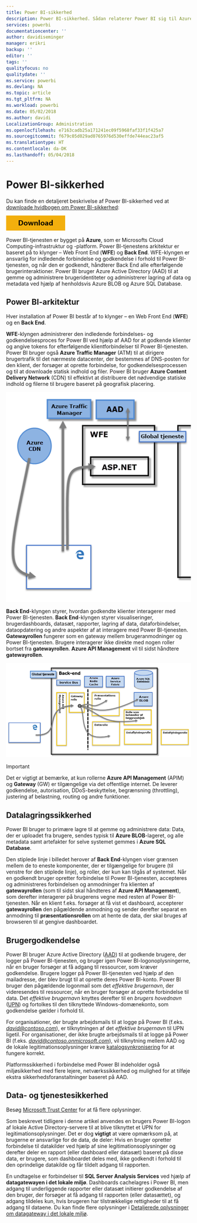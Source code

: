 ```yaml
---
title: Power BI-sikkerhed
description: Power BI-sikkerhed. Sådan relaterer Power BI sig til Azure Active Directory og andre Azure-tjenester. Dette emne indeholder også et link til en hvidbog, der går mere i dybden.
services: powerbi
documentationcenter: ''
author: davidiseminger
manager: erikri
backup: ''
editor: ''
tags: ''
qualityfocus: no
qualitydate: ''
ms.service: powerbi
ms.devlang: NA
ms.topic: article
ms.tgt_pltfrm: NA
ms.workload: powerbi
ms.date: 05/02/2018
ms.author: davidi
LocalizationGroup: Administration
ms.openlocfilehash: e7163cadb25a171241ec09f5968faf33f1f425a7
ms.sourcegitcommit: f679c05d029ad0765976d530effde744eac23af5
ms.translationtype: HT
ms.contentlocale: da-DK
ms.lasthandoff: 05/04/2018
---
```

# <a name="power-bi-security"></a>Power BI-sikkerhed
Du kan finde en detaljeret beskrivelse af Power BI-sikkerhed ved at [downloade hvidbogen om Power BI-sikkerhed](http://go.microsoft.com/fwlink/?LinkId=829185):

[![](media/service-admin-power-bi-security/pbi_security_01.png)](http://go.microsoft.com/fwlink/?LinkId=829185)

Power BI-tjenesten er bygget på **Azure**, som er Microsofts Cloud Computing-infrastruktur og -platform. Power BI-tjenestens arkitektur er baseret på to klynger – Web Front End (**WFE**) og **Back End**. WFE-klyngen er ansvarlig for indledende forbindelse og godkendelse i forhold til Power BI-tjenesten, og når den er godkendt, håndterer Back End alle efterfølgende brugerinteraktioner. Power BI bruger Azure Active Directory (AAD) til at gemme og administrere brugeridentiteter og administrerer lagring af data og metadata ved hjælp af henholdsvis Azure BLOB og Azure SQL Database.

## <a name="power-bi-architecture"></a>Power BI-arkitektur
Hver installation af Power BI består af to klynger – en Web Front End (**WFE**) og en **Back End**.

**WFE**-klyngen administrerer den indledende forbindelses- og godkendelsesproces for Power BI ved hjælp af AAD for at godkende klienter og angive tokens for efterfølgende klientforbindelser til Power BI-tjenesten. Power BI bruger også **Azure Traffic Manager** (ATM) til at dirigere brugertrafik til det nærmeste datacenter, der bestemmes af DNS-posten for den klient, der forsøger at oprette forbindelse, for godkendelsesprocessen og til at downloade statisk indhold og filer. Power BI bruger **Azure Content Delivery Network** (CDN) til effektivt at distribuere det nødvendige statiske indhold og filerne til brugere baseret på geografisk placering.

![](media/service-admin-power-bi-security/pbi_security_v2_wfe.png)

**Back End**-klyngen styrer, hvordan godkendte klienter interagerer med Power BI-tjenesten. **Back End**-klyngen styrer visualiseringer, brugerdashboards, datasæt, rapporter, lagring af data, dataforbindelser, dataopdatering og andre aspekter af at interagere med Power BI-tjenesten. **Gatewayrollen** fungerer som en gateway mellem brugeranmodninger og Power BI-tjenesten. Brugere interagerer ikke direkte med nogen roller bortset fra **gatewayrollen**. **Azure API Management** vil til sidst håndtere **gatewayrollen**.

![](media/service-admin-power-bi-security/pbi_security_v2_backend_updated.png)

> [!IMPORTANT]
> Det er vigtigt at bemærke, at kun rollerne **Azure API Management** (APIM) og **Gateway** (GW) er tilgængelige via det offentlige internet. De leverer godkendelse, autorisation, DDoS-beskyttelse, begrænsning (throttling), justering af belastning, routing og andre funktioner.
> 
> 

## <a name="data-storage-security"></a>Datalagringssikkerhed
Power BI bruger to primære lagre til at gemme og administrere data: Data, der er uploadet fra brugere, sendes typisk til **Azure BLOB**-lageret, og alle metadata samt artefakter for selve systemet gemmes i **Azure SQL Database**.

Den stiplede linje i billedet herover af **Back End**-klyngen viser grænsen mellem de to eneste komponenter, der er tilgængelige for brugere (til venstre for den stiplede linje), og roller, der kun kan tilgås af systemet. Når en godkendt bruger opretter forbindelse til Power BI-tjenesten, accepteres og administreres forbindelsen og anmodninger fra klienten af **gatewayrollen** (som til sidst skal håndteres af **Azure API Management**), som derefter interagerer på brugerens vegne med resten af Power BI-tjenesten. Når en klient f.eks. forsøger at få vist et dashboard, accepterer **gatewayrollen** den pågældende anmodning og sender derefter separat en anmodning til **præsentationsrollen** om at hente de data, der skal bruges af browseren til at gengive dashboardet.

## <a name="user-authentication"></a>Brugergodkendelse
Power BI bruger Azure Active Directory ([AAD](http://azure.microsoft.com/services/active-directory/)) til at godkende brugere, der logger på Power BI-tjenesten, og bruger igen Power BI-logonoplysningerne, når en bruger forsøger at få adgang til ressourcer, som kræver godkendelse. Brugere logger på Power BI-tjenesten ved hjælp af den mailadresse, der blev brugt til at oprette deres Power BI-konto. Power BI bruger den pågældende logonmail som det *effektive brugernavn*, der videresendes til ressourcer, når en bruger forsøger at oprette forbindelse til data. Det *effektive brugernavn* knyttes derefter til en *brugers hovednavn* ([UPN](https://msdn.microsoft.com/library/windows/desktop/aa380525\(v=vs.85\).aspx)) og fortolkes til den tilknyttede Windows-domænekonto, som godkendelse gælder i forhold til.

For organisationer, der brugte arbejdsmails til at logge på Power BI (f.eks.  *david@contoso.com*), er tilknytningen af det *effektive brugernavn* til UPN ligetil. For organisationer, der ikke brugte arbejdsmails til at logge på Power BI (f.eks. *david@contoso.onmicrosoft.com*), vil tilknytning mellem AAD og de lokale legitimationsoplysninger kræve [katalogsynkronisering](https://technet.microsoft.com/library/jj573653.aspx) for at fungere korrekt.

Platformssikkerhed i forbindelse med Power BI indeholder også miljøsikkerhed med flere lejere, netværkssikkerhed og mulighed for at tilføje ekstra sikkerhedsforanstaltninger baseret på AAD.

## <a name="data-and-service-security"></a>Data- og tjenestesikkerhed
Besøg [Microsoft Trust Center](https://www.microsoft.com/trustcenter) for at få flere oplysninger.

Som beskrevet tidligere i denne artikel anvendes en brugers Power BI-logon af lokale Active Directory-servere til at blive tilknyttet et UPN for legitimationsoplysninger. Det er dog **vigtigt** at være opmærksom på, at brugerne er ansvarlige for de data, de deler: Hvis en bruger opretter forbindelse til datakilder ved hjælp af sine legitimationsoplysninger og derefter deler en rapport (eller dashboard eller datasæt) baseret på disse data, er brugere, som dashboardet deles med, ikke godkendt i forhold til den oprindelige datakilde og får tildelt adgang til rapporten.

En undtagelse er forbindelser til **SQL Server Analysis Services** ved hjælp af **datagatewayen i det lokale miljø**. Dashboards cachelagres i Power BI, men adgang til underliggende rapporter eller datasæt initierer godkendelse af den bruger, der forsøger at få adgang til rapporten (eller datasættet), og adgang tildeles kun, hvis brugeren har tilstrækkelige rettigheder til at få adgang til dataene. Du kan finde flere oplysninger i [Detaljerede oplysninger om datagateway i det lokale miljø](service-gateway-onprem-indepth.md).

